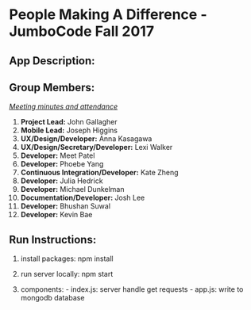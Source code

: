 # People Making A Difference - JumboCode Fall 2017

## App Description:

## Group Members:
*[Meeting minutes and attendance](https://docs.google.com/document/d/1N00NRzfpxZeS0YZdeWgylskesGnfoaIyY7nKHNsEuiQ/edit?ts=59dc25a2)*

1. **Project Lead:** John Gallagher
2. **Mobile Lead:** Joseph Higgins
3. **UX/Design/Developer:** Anna Kasagawa
4. **UX/Design/Secretary/Developer:** Lexi Walker
5. **Developer:** Meet Patel
6. **Developer:** Phoebe Yang
7. **Continuous Integration/Developer:** Kate Zheng
8. **Developer:** Julia Hedrick
9. **Developer:** Michael Dunkelman
10. **Documentation/Developer:** Josh Lee
11. **Developer:** Bhushan Suwal
12. **Developer:** Kevin Bae

## Run Instructions:
1. install packages:
npm install

2. run server locally:
npm start

3. components:
        - index.js: server handle get requests
        - app.js: write to mongodb database
